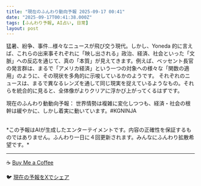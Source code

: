 ```yaml
---
title: "現在のふんわり動向予報 2025-09-17 00:41"
date: "2025-09-17T00:41:38.000Z"
tags: [ふんわり予報, AI占い, 日常]
layout: post
---
```


猛暑、紛争、事件…様々なニュースが飛び交う現代。しかし、Yoneda 的に言えば、これらの出来事それぞれに「映し出される」政治、経済、社会といった「文脈」への反応を通じて、真の「本質」が見えてきます。例えば、ベッセント長官の発言群は、まるで「アメリカ経済」という一つの対象への様々な「関数の適用」のように、その現状を多角的に示唆しているかのようです。  それぞれのニュースは、まるで異なるレンズを通して同じ現実を捉えているようなもの。それらを統合的に見ると、全体像がよりクリアに浮かび上がってくるはずです。

現在のふんわり動動向予報：
世界情勢は複雑に変化しつつも、経済・社会の根幹は緩やかに、しかし着実に動いています。#KGNINJA

<br>
*この予報はAIが生成したエンターテイメントです。内容の正確性を保証するものではありません。ふんわり一日に４回更新されます。みんなにふんわり拡散希望です。*

---
☕️ [Buy Me a Coffee](https://www.buymeacoffee.com/kgninja)

🐦 [現在の予報をXでシェア](https://twitter.com/intent/tweet?text=%E7%8F%BE%E5%9C%A8%E3%81%AE%E3%81%B5%E3%82%93%E3%82%8F%E3%82%8A%E4%BA%88%E5%A0%B1%3A%20%E3%80%8C%E7%8C%9B%E6%9A%91%E3%80%81%E7%B4%9B%E4%BA%89%E3%80%81%E4%BA%8B%E4%BB%B6%E2%80%A6%E6%A7%98%E3%80%85%E3%81%AA%E3%83%8B%E3%83%A5%E3%83%BC%E3%82%B9%E3%81%8C%E9%A3%9B%E3%81%B3%E4%BA%A4%E3%81%86%E7%8F%BE%E4%BB%A3%E3%80%82%E3%80%8D%23KGNINJA%20%E7%B6%9A%E3%81%8D%E3%81%AF%E3%83%96%E3%83%AD%E3%82%B0%E3%81%A7%EF%BC%81%F0%9F%91%87&url=https%3A%2F%2Fkg-ninja.github.io%2FFunwariyoso%2F)
